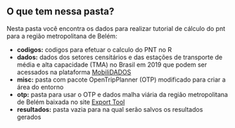## O que tem nessa pasta?

Nesta pasta você encontra os dados para realizar tutorial de cálculo do pnt para a região metropolitana de Belém:

- **codigos:** codigos para efetuar o calculo do PNT no R
- **dados:** dados dos setores censitários e das estações de transporte de média e alta capacidade (TMA) no Brasil em 2019 que podem ser acessados na plataforma [MobiliDADOS](https://mobilidados.org.br/)
- **misc:** pasta com pacote OpenTripPlanner (OTP) modificado para criar a área do entorno
- **otp:** pasta para usar o OTP e dados malha viária da região metropolitana de Belém baixada no site [Export Tool](https://export.hotosm.org/en/v3/)
- **resultados:** pasta vazia para na qual serão salvos os resultados gerados

